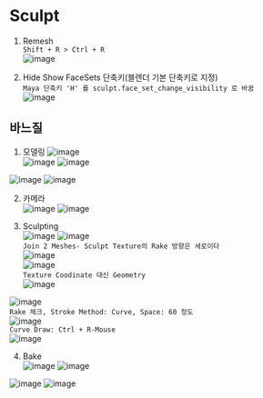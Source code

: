 Sculpt
========
1. Remesh    
`Shift + R > Ctrl + R`  
![image](https://user-images.githubusercontent.com/30430227/132807187-8b34137b-813f-473d-9968-6c7564d5e77d.png)  


2. Hide Show FaceSets 단축키(블렌더 기본 단축키로 지정)  
`Maya 단축키 'H' 를 sculpt.face_set_change_visibility 로 바꿈`  
![image](https://user-images.githubusercontent.com/30430227/137685503-a5cbe01e-3cd4-408c-8ec2-3d2e363baf9e.png)  



바느질 
--------
1. 모델링 
![image](https://user-images.githubusercontent.com/30430227/132803853-c13f265f-56d2-4f53-a270-34fbe83d937f.png)  
![image](https://user-images.githubusercontent.com/30430227/132803924-ee21ef4f-11b7-44ef-809e-f715ce841082.png)
![image](https://user-images.githubusercontent.com/30430227/132803962-a57ef050-301f-47d1-81c2-3e3f404ee36f.png)  

![image](https://user-images.githubusercontent.com/30430227/132804265-d9d6e85d-fccd-4e8d-a28f-23af695e9fd9.png)
![image](https://user-images.githubusercontent.com/30430227/132804406-cf0cf61a-51cd-4a65-b18d-507c54e7fdbd.png)  

2. 카메라  
![image](https://user-images.githubusercontent.com/30430227/132804624-7ddff3e4-1b5c-487f-8d8d-d1fcf0e90b10.png)
![image](https://user-images.githubusercontent.com/30430227/132804702-ad6e4912-6482-4771-b204-2f621194155a.png)  

3. Sculpting  
![image](https://user-images.githubusercontent.com/30430227/132811799-c14d96f8-5ab6-4531-ad61-e5129d56adf5.png)
![image](https://user-images.githubusercontent.com/30430227/132804732-bbfcaf8d-53f7-4a68-b4d5-07fcc1d5071f.png)  
`Join 2 Meshes- Sculpt Texture의 Rake 방향은 세로이다`  
![image](https://user-images.githubusercontent.com/30430227/132806663-41e23944-af68-43ff-ad01-72f9ded03245.png)  
![image](https://user-images.githubusercontent.com/30430227/132806688-a604fea7-4a54-44ef-9de9-a11459f23295.png)  
`Texture Coodinate 대신 Geometry`  
![image](https://user-images.githubusercontent.com/30430227/133007245-b3f6f757-c487-48a8-a044-42c347615768.png)  


![image](https://user-images.githubusercontent.com/30430227/132809767-20046b5f-5fb4-45cd-a4d8-25d2d41134e0.png)  
`Rake 체크, Stroke Method: Curve, Space: 60 정도`  
![image](https://user-images.githubusercontent.com/30430227/132809823-00c4b572-217c-4b4c-8d5b-c9900d5492ca.png)  
`Curve Draw: Ctrl + R-Mouse`  
![image](https://user-images.githubusercontent.com/30430227/132810067-edeca65c-0790-4e0d-87c2-b20f59df90fc.png)  

4. Bake  
![image](https://user-images.githubusercontent.com/30430227/132810257-5a43177f-f3f1-4c13-992f-1c908339425d.png)
![image](https://user-images.githubusercontent.com/30430227/132810883-820800b3-7145-4690-b2c6-c83c5f2d06a9.png)  

![image](https://user-images.githubusercontent.com/30430227/132811518-cdb76a3e-2c54-4efb-ad94-bb420c78f832.png)
![image](https://user-images.githubusercontent.com/30430227/132811534-8546e60b-dd61-4c28-8bc2-14f9b77e9452.png)  








